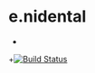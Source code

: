 # e.nidental
+
+[![Build Status](https://travis-ci.org/2gisprojectT/e.nidental.svg?branch=master)](https://travis-ci.org/2gisprojectT/e.nidental)
